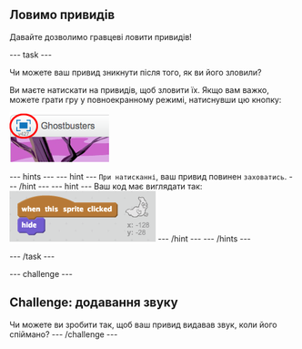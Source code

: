 ## Ловимо привидів

Давайте дозволимо гравцеві ловити привидів!

\--- task \---

Чи можете ваш привид зникнути після того, як ви його зловили?

Ви маєте натискати на привидів, щоб зловити їх. Якщо вам важко, можете грати гру у повноекранному режимі, натиснувши цю кнопку:

![скріншот](images/ghost-fullscreen.png)

\--- hints \--- \--- hint \--- `При натисканні`, ваш привид повинен `заховатись`. \--- /hint \--- \--- hint \--- Ваш код має виглядати так: ![screenshot](images/ghost-catch-code.png) \--- /hint \--- \--- /hints \---

\--- /task \---

\--- challenge \---

## Challenge: додавання звуку

Чи можете ви зробити так, щоб ваш привид видавав звук, коли його спіймано? \--- /challenge \---